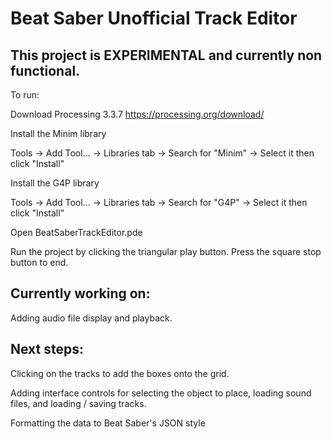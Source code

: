 # Beat Saber Unofficial Track Editor

## This project is EXPERIMENTAL and currently non functional.

To run:

Download Processing 3.3.7
https://processing.org/download/

Install the Minim library

Tools -> Add Tool... -> Libraries tab -> Search for "Minim" -> Select it then click "Install"

Install the G4P library

Tools -> Add Tool... -> Libraries tab -> Search for "G4P" -> Select it then click "Install"

Open BeatSaberTrackEditor.pde

Run the project by clicking the triangular play button. Press the square stop button to end.

## Currently working on:

Adding audio file display and playback.

## Next steps:

Clicking on the tracks to add the boxes onto the grid.

Adding interface controls for selecting the object to place, loading sound files, and loading / saving tracks.

Formatting the data to Beat Saber's JSON style
